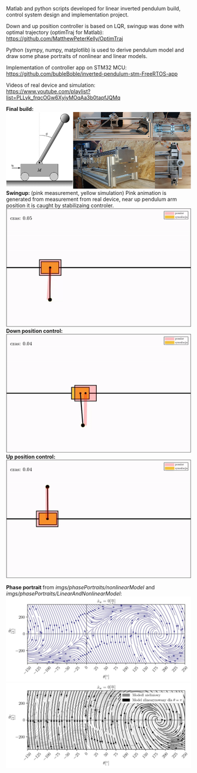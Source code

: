Matlab and python scripts developed for linear inverted pendulum build, control system design and implementation project.

Down and up position controller is based on LQR, swingup was done with optimal trajectory (optimTraj for Matlab): 
https://github.com/MatthewPeterKelly/OptimTraj

Python (sympy, numpy, matplotlib) is used to derive pendulum model and draw some phase portraits of nonlinear and linear models. 

Implementation of controller app on STM32 MCU: 
https://github.com/bubleBoble/inverted-pendulum-stm-FreeRTOS-app

Videos of real device and simulation:\
https://www.youtube.com/playlist?list=PLLyk_frqcOGw6XyiyMOqAa3b0tapfJQMq

<b> Final build: </b>
<img title="Finished pendulum" alt="" src="./imgs/allallinone.png">
<b> Swingup: </b> (pink measurement, yellow simulation)
Pink animation is generated from measurement from real device, near up pendulum arm position it is caught by stabilizaing controler. 
<img title="Finished pendulum" alt="" src="./imgs/swingupGif.gif">
<b> Down position control: </b>
<img title="Finished pendulum" alt="" src="./imgs/downControlGif.gif">
<b> Up position control: </b>
<img title="Finished pendulum" alt="" src="./imgs/upControlGif.gif">

<b> Phase portrait </b> from <em> imgs/phasePortraits/nonlinearModel</em> and <em>imgs/phasePortraits/LinearAndNonlinearModel</em>:
<img title="Finished pendulum" alt="" src="./imgs/phasePortraits/nonlinearModel/PFdxw0.jpg">
<img title="Finished pendulum" alt="" src="./imgs/phasePortraits/LinearAndNonlinearModel/PFdxw0_lin_d.jpg">
